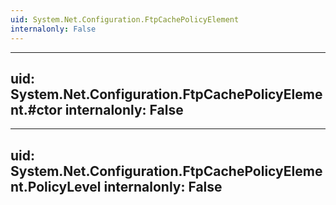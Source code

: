 ```yaml
---
uid: System.Net.Configuration.FtpCachePolicyElement
internalonly: False
---
```


---
uid: System.Net.Configuration.FtpCachePolicyElement.#ctor
internalonly: False
---

---
uid: System.Net.Configuration.FtpCachePolicyElement.PolicyLevel
internalonly: False
---
